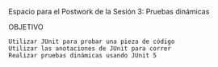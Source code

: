 Espacio para el Postwork de la Sesión 3: Pruebas dinámicas

OBJETIVO

    Utilizar JUnit para probar una pieza de código
    Utilizar las anotaciones de JUnit para correr
    Realizar pruebas dinámicas usando JUnit 5

